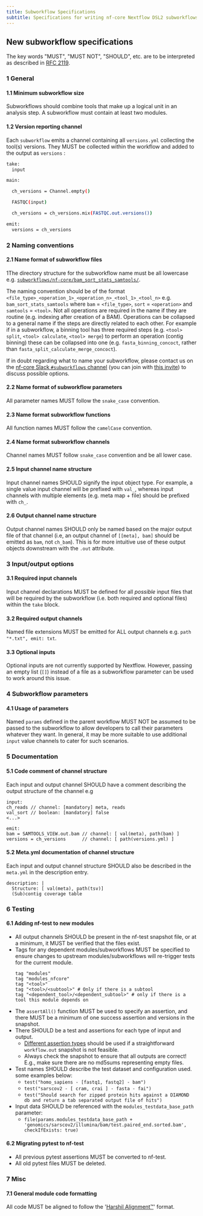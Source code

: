 ```yaml
---
title: Subworkflow Specifications
subtitle: Specifications for writing nf-core Nextflow DSL2 subworkflows
---
```


## New subworkflow specifications

The key words "MUST", "MUST NOT", "SHOULD", etc. are to be interpreted as described in [RFC 2119](https://tools.ietf.org/html/rfc2119).

### 1 General

#### 1.1 Minimum subworkflow size

Subworkflows should combine tools that make up a logical unit in an analysis step.
A subworkflow must contain at least two modules.

#### 1.2 Version reporting channel

Each `subworkflow` emits a channel containing all `versions.yml` collecting the tool(s) versions.
They MUST be collected within the workflow and added to the output as `versions` :

```bash
take:
  input

main:

  ch_versions = Channel.empty()

  FASTQC(input)

  ch_versions = ch_versions.mix(FASTQC.out.versions())

emit:
  versions = ch_versions
```

### 2 Naming conventions

#### 2.1 Name format of subworkflow files

1The directory structure for the subworkflow name must be all lowercase e.g. [`subworkflows/nf-core/bam_sort_stats_samtools/`](https://github.com/nf-core/modules/tree/master/subworkflows/nf-core/bam_sort_stats_samtools/).

The naming convention should be of the format `<file_type>_<operation_1>_<operation_n>_<tool_1>_<tool_n>` e.g. `bam_sort_stats_samtools` where `bam` = `<file_type>`, `sort` = `<operation>` and `samtools` = `<tool>`.
Not all operations are required in the name if they are routine (e.g. indexing after creation of a BAM). Operations can be collapsed to a general name if the steps are directly related to each other.
For example if in a subworkflow, a binning tool has three required steps (e.g. `<tool> split`, `<tool> calculate`, `<tool> merge`) to perform an operation (contig binning) these can be collapsed into one (e.g. `fasta_binning_concoct`, rather than `fasta_split_calculate_merge_concoct`).

If in doubt regarding what to name your subworkflow, please contact us on the [nf-core Slack `#subworkflows` channel](https://nfcore.slack.com/channels/subworkflows) (you can join with [this invite](https://nf-co.re/join/slack)) to discuss possible options.

#### 2.2 Name format of subworkflow parameters

All parameter names MUST follow the `snake_case` convention.

#### 2.3 Name format subworkflow functions

All function names MUST follow the `camelCase` convention.

#### 2.4 Name format subworkflow channels

Channel names MUST follow `snake_case` convention and be all lower case.

#### 2.5 Input channel name structure

Input channel names SHOULD signify the input object type.
For example, a single value input channel will be prefixed with `val_`, whereas input channels with multiple elements (e.g. meta map + file) should be prefixed with `ch_`.

#### 2.6 Output channel name structure

Output channel names SHOULD only be named based on the major output file of that channel (i.e, an output channel of `[[meta], bam]` should be emitted as `bam`, not `ch_bam`).
This is for more intuitive use of these output objects downstream with the `.out` attribute.

### 3 Input/output options

#### 3.1 Required input channels

Input channel declarations MUST be defined for all _possible_ input files that will be required by the subworkflow (i.e. both required and optional files) within the `take` block.

#### 3.2 Required output channels

Named file extensions MUST be emitted for ALL output channels e.g. `path "*.txt", emit: txt`.

#### 3.3 Optional inputs

Optional inputs are not currently supported by Nextflow.
However, passing an empty list (`[]`) instead of a file as a subworkflow parameter can be used to work around this issue.

### 4 Subworkflow parameters

#### 4.1 Usage of parameters

Named `params` defined in the parent workflow MUST NOT be assumed to be passed to the subworkflow to allow developers to call their parameters whatever they want.
In general, it may be more suitable to use additional `input` value channels to cater for such scenarios.

### 5 Documentation

#### 5.1 Code comment of channel structure

Each input and output channel SHOULD have a comment describing the output structure of the channel e.g

```nextflow
input:
ch_reads // channel: [mandatory] meta, reads
val_sort // boolean: [mandatory] false
<...>

emit:
bam = SAMTOOLS_VIEW.out.bam // channel: [ val(meta), path(bam) ]
versions = ch_versions      // channel: [ path(versions.yml) ]
```

#### 5.2 Meta.yml documentation of channel structure

Each input and output channel structure SHOULD also be described in the `meta.yml` in the description entry.

```text
description: |
  Structure: [ val(meta), path(tsv)]
  (Sub)contig coverage table
```

### 6 Testing

#### 6.1 Adding nf-test to new modules

- All output channels SHOULD be present in the nf-test snapshot file, or at a minimum, it MUST be verified that the files exist.
- Tags for any dependent modules/subworkflows MUST be specified to ensure changes to upstream modules/subworkflows will re-trigger tests for the current module.
  ```
  tag "modules"
  tag "modules_nfcore"
  tag "<tool>"
  tag "<tool>/<subtool>" # Only if there is a subtool
  tag "<dependent_tool>/<dependent_subtool>" # only if there is a tool this module depends on
  ```
- The `assertAll()` function MUST be used to specify an assertion, and there MUST be a minimum of one success assertion and versions in the snapshot.
- There SHOULD be a test and assertions for each type of input and output.
  - [Different assertion types](https://nf-co.re/docs/contributing/tutorials/nf-test_assertions) should be used if a straightforward `workflow.out` snapshot is not feasible.
  - Always check the snapshot to ensure that all outputs are correct! E.g., make sure there are no md5sums representing empty files.
- Test names SHOULD describe the test dataset and configuration used. some examples below:
  - `test("homo_sapiens - [fastq1, fastq2] - bam")`
  - `test("sarscov2 - [ cram, crai ] - fasta - fai")`
  - `test("Should search for zipped protein hits against a DIAMOND db and return a tab separated output file of hits")`
- Input data SHOULD be referenced with the `modules_testdata_base_path` parameter:
  - `file(params.modules_testdata_base_path + 'genomics/sarscov2/illumina/bam/test.paired_end.sorted.bam', checkIfExists: true)`

#### 6.2 Migrating pytest to nf-test

- All previous pytest assertions MUST be converted to nf-test.
- All old pytest files MUST be deleted.

### 7 Misc

#### 7.1 General module code formatting

All code MUST be aligned to follow the '[Harshil Alignment™️](#what-is-the-harshil-alignment)' format.
